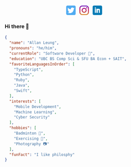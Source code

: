 <p align='center'>
<a href="https://twitter.com/allanleung"><img height="30" src="https://github.com/allanleung/allanleung/blob/main/icon/twitter.png?raw=true"></a>&nbsp;&nbsp;
<a href="https://instagram.com/allanleung"><img height="30" src="https://github.com/allanleung/allanleung/blob/main/icon/instagram.jpg?raw=true"></a>&nbsp;&nbsp;
<a href="https://www.linkedin.com/in/allanleung1/"><img height="30" src="https://github.com/allanleung/allanleung/blob/main/icon/linkedin.png?raw=true"></a>
</p>


### Hi there 👋
```json
{
  "name": "Allan Leung",
  "pronouns": "he/him",
  "currentRole": "Software Developer 📱",
  "education": "UBC BS Comp Sci & SFU BA Econ + SAIT",
  "favoriteLanguagesInOrder": [
    "TypeScript",
    "Python",
    "Ruby",
    "Java",
    "Swift",
  ],
  "interests": [
    "Mobile Development",
    "Machine Learning",
    "Cyber Security"
  ],
  "hobbies": [
    "Badminton 🏸",
    "Exercising 💓",
    "Photography 📷"
  ],
  "funFact": "I like philosphy"
}
```



<!--
💬 Ask me about

I'm Allan. I'm UBC CS grad and a SFU Econ grad. This github is just a collection of things I've made in the pass. I enjoy writing in Python and TypeScript. I like writing scripts / mini hacking for video games (the ones without much security). I like to poke around Linux distribution and learn about Ethical hacking. When I'm not developing and building things, you can find me watching things on YouTube, reading philosophy books, watching documentary or listening to some nerdy economics podcast. 

🌱 I’m currently learning ... 

📫 How to reach me: Linkedin

😄 Pronouns: He/Him

⚡ Fun fact: I like reading random medium post and things. 


[![Anurag's GitHub stats](https://github-readme-stats.vercel.app/api?username=allanleung)](https://github.com/anuraghazra/github-readme-stats)

**allanleung/AllanLeung** is a ✨ _special_ ✨ repository because its `README.md` (this file) appears on your GitHub profile.

Here are some ideas to get you started:

- 🔭 I’m currently working on ...
- 🌱 I’m currently learning ...
- 👯 I’m looking to collaborate on ...
- 🤔 I’m looking for help with ...
- 💬 Ask me about ...
- 📫 How to reach me: ...
- 😄 Pronouns: ...
- ⚡ Fun fact: ...
-->
